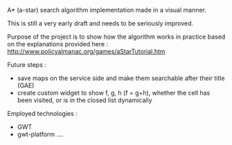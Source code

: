A* (a-star) search algorithm implementation made in a visual manner.

This is still a very early draft and needs to be seriously improved.

Purpose of the project is to show how the algorithm works in practice
based on the explanations provided here :
http://www.policyalmanac.org/games/aStarTutorial.htm 

Future steps :
- save maps on the service side and make them searchable after their title (GAE)
- create custom widget to show f, g, h (f = g+h), whether the cell has been visited, or is in the closed list dynamically


Employed technologies :
- GWT
- gwt-platform
....